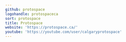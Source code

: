 ```yaml
---
github: protospace
logohandle: protospaceca
sort: protospace
title: Protospace
website: 'https://protospace.ca/'
youtube: 'https://youtube.com/user/calgaryprotospace'
---
```

